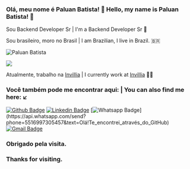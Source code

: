 ### Olá, meu nome é Paluan Batista! 👋 Hello, my name is Paluan Batista! 👋
Sou Backend Developer Sr | 
I'm a Backend Developer Sr :robot:


Sou brasileiro, moro no Brasil | 
I am Brazilian, I live in Brazil. 🇧🇷

<p align="left"> <img src="https://komarev.com/ghpvc/?username=paluan-batista" alt="Paluan Batista" /> </p>

<p align="left">
  <a href="https://github.com/anuraghazra/github-readme-stats">
    <img
      align="center"
      src="https://github-readme-stats.vercel.app/api/top-langs/?username=paluan-batista&layout=compact&show_icons=true&hide_border=true"
    />
  </a>
</p>

Atualmente, trabalho na [Invillia](https://invillia.com/global-growth-framework/) | 
I currently work at [Invillia](https://invillia.com/global-growth-framework/) :man_technologist:

### Você também pode me encontrar aqui: | You can also find me here: :arrow_lower_left:
[![Github Badge](https://img.shields.io/badge/-Github-000?style=flat-square&logo=Github&logoColor=white&link=https://github.com/paluan-dev666)](https://github.com/paluan-dev666)
[![Linkedin Badge](https://img.shields.io/badge/-LinkedIn-blue?style=flat-square&logo=Linkedin&logoColor=white&link=https://www.linkedin.com/in/paluan-batista-developer/)](https://www.linkedin.com/in/paluan-batista-developer/)
[![Whatsapp Badge](https://img.shields.io/badge/-Whatsapp-4CA143?style=flat-square&labelColor=4CA143&logo=whatsapp&logoColor=white&link=https://api.whatsapp.com/send?phone=5516997305457&text=Olá!Te_encontrei_através_do_GitHub.)](https://api.whatsapp.com/send?phone=5516997305457&text=Olá!Te_encontrei_através_do_GitHub)
[![Gmail Badge](https://img.shields.io/badge/-Gmail-c14438?style=flat-square&logo=Gmail&logoColor=white&link=mailto:paluan.desenvolvimento@gmail.com)](mailto:paluan.desenvolvimento@gmail.com)

### Obrigado pela visita.
### Thanks for visiting.

